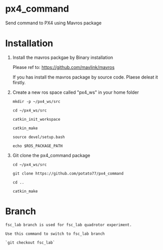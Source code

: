 # px4_command
Send command to PX4 using Mavros package


# Installation

1. Install the mavros packgae by Binary installation
   
    Please ref to: https://github.com/mavlink/mavros
    
    If you has install the mavros package by source code. Plaese deleat it firstly.
   
2. Create a new ros space called "px4_ws" in your home folder
  
    `mkdir -p ~/px4_ws/src`
  
    `cd ~/px4_ws/src`
  
    `catkin_init_workspace`
  
    `catkin_make`
  
    `source devel/setup.bash`
  
    `echo $ROS_PACKAGE_PATH`

3. Git clone the px4_command package
    
    `cd ~/px4_ws/src`
    
    `git clone https://github.com/potato77/px4_command`
    
    `cd ..`
    
    `catkin_make`
    

# Branch

    fsc_lab branch is used for fsc_lab quadrotor experiment.
    
    Use this command to switch to fsc_lab branch
    
    `git checkout fsc_lab`
